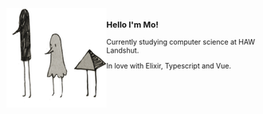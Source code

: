 <img align="left" src="src/punpun.png" width="200px" height="200px">

### Hello I'm Mo! 

Currently studying computer science at HAW Landshut.

In love with Elixir, Typescript and Vue.

